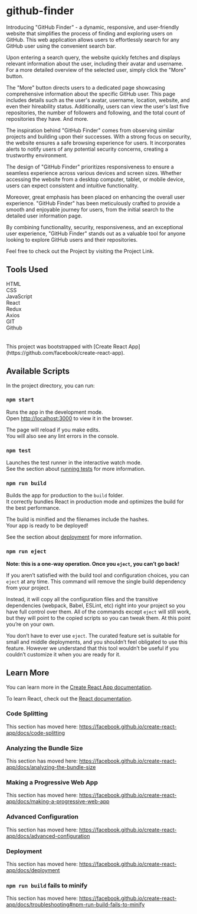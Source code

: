 # github-finder
<p className="project-details__desc-para">
                Introducing "GitHub Finder" - a dynamic, responsive, and user-friendly website that simplifies the 
                process of finding and exploring users on GitHub. This web application allows users to effortlessly 
                search for any GitHub user using the convenient search bar.
                </p>
                <p className="project-details__desc-para">
                Upon entering a search query, the website quickly fetches and displays relevant 
                information about the user, including their avatar and username. 
                For a more detailed overview of the selected user, simply click the "More" button.
                </p>
                <p className="project-details__desc-para">
                The "More" button directs users to a dedicated page showcasing comprehensive information about the specific 
                GitHub user. This page includes details such as the user's avatar, username, location, website, and even their 
                hireability status. Additionally, users can view the user's last five repositories, the number of followers and 
                following, and the total count of repositories they have. And more.
                </p>
                <p className="project-details__desc-para">
                The inspiration behind "GitHub Finder" comes from observing similar projects and building upon their successes. 
                With a strong focus on security, the website ensures a safe browsing experience for users. It incorporates alerts 
                to notify users of any potential security concerns, creating a trustworthy environment.
                </p>
                <p className="project-details__desc-para">
                The design of "GitHub Finder" prioritizes responsiveness to ensure a seamless experience across various 
                devices and screen sizes. Whether accessing the website from a desktop computer, tablet, or mobile device, 
                users can expect consistent and intuitive functionality.
                </p>
                <p className="project-details__desc-para">
                Moreover, great emphasis has been placed on enhancing the overall user experience. "GitHub Finder" has been 
                meticulously crafted to provide a smooth and enjoyable journey for users, from the initial search to the detailed 
                user information page.
                </p>
                <p className="project-details__desc-para">
                By combining functionality, security, responsiveness, and an exceptional user experience, "GitHub Finder" stands out 
                as a valuable tool for anyone looking to explore GitHub users and their repositories.
                </p>
                <p className="project-details__desc-para">
                  Feel free to check out the Project by visiting the Project Link.
                </p>

   <div>
                <h2>Tools Used</h2>
                <div>
                  <div >HTML</div>
                  <div >CSS</div>
                  <div >JavaScript</div>
                  <div >React</div>
                  <div >Redux</div>
                  <div >Axios</div>
                  <div >GIT</div>
                  <div >Github</div>
                </div>
              </div>
              </br>
              </br>
This project was bootstrapped with [Create React App](https://github.com/facebook/create-react-app).

## Available Scripts

In the project directory, you can run:

### `npm start`

Runs the app in the development mode.<br />
Open [http://localhost:3000](http://localhost:3000) to view it in the browser.

The page will reload if you make edits.<br />
You will also see any lint errors in the console.

### `npm test`

Launches the test runner in the interactive watch mode.<br />
See the section about [running tests](https://facebook.github.io/create-react-app/docs/running-tests) for more information.

### `npm run build`

Builds the app for production to the `build` folder.<br />
It correctly bundles React in production mode and optimizes the build for the best performance.

The build is minified and the filenames include the hashes.<br />
Your app is ready to be deployed!

See the section about [deployment](https://facebook.github.io/create-react-app/docs/deployment) for more information.

### `npm run eject`

**Note: this is a one-way operation. Once you `eject`, you can’t go back!**

If you aren’t satisfied with the build tool and configuration choices, you can `eject` at any time. This command will remove the single build dependency from your project.

Instead, it will copy all the configuration files and the transitive dependencies (webpack, Babel, ESLint, etc) right into your project so you have full control over them. All of the commands except `eject` will still work, but they will point to the copied scripts so you can tweak them. At this point you’re on your own.

You don’t have to ever use `eject`. The curated feature set is suitable for small and middle deployments, and you shouldn’t feel obligated to use this feature. However we understand that this tool wouldn’t be useful if you couldn’t customize it when you are ready for it.

## Learn More

You can learn more in the [Create React App documentation](https://facebook.github.io/create-react-app/docs/getting-started).

To learn React, check out the [React documentation](https://reactjs.org/).

### Code Splitting

This section has moved here: https://facebook.github.io/create-react-app/docs/code-splitting

### Analyzing the Bundle Size

This section has moved here: https://facebook.github.io/create-react-app/docs/analyzing-the-bundle-size

### Making a Progressive Web App

This section has moved here: https://facebook.github.io/create-react-app/docs/making-a-progressive-web-app

### Advanced Configuration

This section has moved here: https://facebook.github.io/create-react-app/docs/advanced-configuration

### Deployment

This section has moved here: https://facebook.github.io/create-react-app/docs/deployment

### `npm run build` fails to minify

This section has moved here: https://facebook.github.io/create-react-app/docs/troubleshooting#npm-run-build-fails-to-minify
